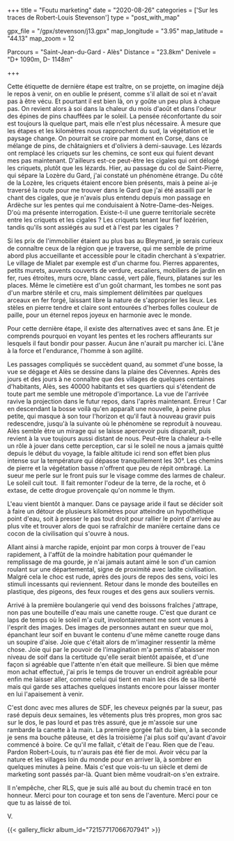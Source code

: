 +++
title = "Foutu marketing"
date = "2020-08-26"
categories = ['Sur les traces de Robert-Louis Stevenson']
type = "post_with_map"

gpx_file = "/gpx/stevenson/j13.gpx"
map_longitude = "3.95"
map_latitude = "44.13"
map_zoom = 12

Parcours = "Saint-Jean-du-Gard - Alès"
Distance = "23.8km"
Denivele = "D+ 1090m, D- 1148m"

+++

Cette étiquette de dernière étape est traître, on se projette, on imagine déjà le repos à venir, on en oublie le présent, comme s'il allait de soi et n'avait pas à être vécu. Et pourtant il est bien là, on y goûte un peu plus à chaque pas. On revient alors à soi dans la chaleur du mois d'août et dans l'odeur des épines de pins chauffées par le soleil. La pensée réconfortante du soir est toujours là quelque part, mais elle n'est plus nécessaire.
À mesure que les étapes et les kilomètres nous rapprochent du sud, la végétation et le paysage change. On pourrait se croire par moment en Corse, dans ce mélange de pins, de châtaigniers et d'oliviers à demi-sauvage. Les lézards ont remplacé les criquets sur les chemins, ce sont eux qui fuient devant mes pas maintenant. D'ailleurs est-ce peut-être les cigales qui ont délogé les criquets, plutôt que les lézards. Hier, au passage du col de Saint-Pierre, qui sépare la Lozère du Gard, j'ai constaté un phénomène étrange. Du côté de la Lozère, les criquets étaient encore bien présents, mais à peine ai-je traversé la route pour me trouver dans le Gard que j'ai été assailli par le chant des cigales, que je n'avais plus entendu depuis mon passage en Ardèche sur les pentes qui me conduisaient à Notre-Dame-des-Neiges. D'où ma présente interrogation. Existe-t-il une guerre territoriale secrète entre les criquets et les cigales ? Les criquets tenant leur fief lozérien, tandis qu'ils sont assiégés au sud et à l'est par les cigales ? 

Si les prix de l'immobilier étaient au plus bas au Bleymard, je serais curieux de connaître ceux de la région que je traverse, qui me semble de prime abord plus accueillante et accessible pour le citadin cherchant à s'expatrier. Le village de Mialet par exemple est d'un charme fou. Pierres apparentes, petits murets, auvents couverts de verdure, escaliers, mobiliers de jardin en fer, rues étroites, murs ocre, blanc cassé, vert pâle, fleurs, platanes sur les places. Même le cimetière est d'un goût charmant, les tombes ne sont pas d'un marbre stérile et cru, mais simplement délimitées par quelques arceaux en fer forgé, laissant libre la nature de s'approprier les lieux. Les stèles en pierre tendre et claire sont entourées d'herbes folles couleur de paille, pour un éternel repos joyeux en harmonie avec le monde.

Pour cette dernière étape, il existe des alternatives avec et sans âne. Et je comprends pourquoi en voyant les pentes et les rochers affleurants sur lesquels il faut bondir pour passer. Aucun âne n'aurait pu marcher ici. L'âne à la force et l'endurance, l'homme à son agilité.

Les passages compliqués se succèdent quand, au sommet d'une bosse, la vue se dégage et Alès se dessine dans la plaine des Cévennes. Après des jours et des jours à ne connaître que des villages de quelques centaines d'habitants, Alès, ses 40000 habitants et ses quartiers qui s'étendent de toute part me semble une métropole d'importance. La vue de l'arrivée ravive la projection dans le futur repos, dans l'après maintenant. Erreur ! Car en descendant la bosse voilà qu'en apparaît une nouvelle, à peine plus petite, qui masque à son tour l'horizon et qu'il faut à nouveau gravir puis redescendre, jusqu'à la suivante où le phénomène se reproduit à nouveau. Alès semble être un mirage qui se laisse apercevoir puis disparaît, puis revient à la vue toujours aussi distant de nous. Peut-être la chaleur a-t-elle un rôle à jouer dans cette perception, car si le soleil ne nous a jamais quitté depuis le début du voyage, la faible altitude ici rend son effet bien plus intense sur la température qui dépasse tranquillement les 30°. Les chemins de pierre et la végétation basse n'offrent que peu de répit ombragé. La sueur me perle sur le front puis sur le visage comme des larmes de chaleur. Le soleil cuit tout.  Il fait remonter l'odeur de la terre, de la roche, et ô extase, de cette drogue provençale qu'on nomme le thym. 

L'eau vient bientôt à manquer. Dans ce paysage aride il faut se décider soit à faire un détour de plusieurs kilomètres pour atteindre un hypothétique point d'eau, soit à presser le pas tout droit pour rallier le point d'arrivée au plus vite et trouver alors de quoi se rafraîchir de manière certaine dans ce cocon de la civilisation qui s'ouvre à nous. 

Allant ainsi à marche rapide, enjoint par mon corps à trouver de l'eau rapidement, à l'affût de la moindre habitation pour quémander le remplissage de ma gourde, je n'ai jamais autant aimé le son d'un camion roulant sur une départemental, signe de proximité avec ladite civilisation. Malgré cela le choc est rude, après des jours de repos des sens, voici les stimuli incessants qui reviennent. Retour dans le monde des bouteilles en plastique, des pigeons, des feux rouges et des gens aux souliers vernis.

Arrivé à la première boulangerie qui vend des boissons fraîches j'attrape, non pas une bouteille d'eau mais une canette rouge. C'est que durant ce laps de temps où le soleil m'a cuit, involontairement me sont venues à l'esprit des images. Des images de personnes autant en sueur que moi, épanchant leur soif en buvant le contenu d'une même canette rouge dans un soupire d'aise. Joie que c'était alors de m'imaginer ressentir la même chose. Joie qui par le pouvoir de l'imagination m'a permis d'abaisser mon niveau de soif dans la certitude qu'elle serait bientôt apaisée, et d'une façon si agréable que l'attente n'en était que meilleure. Si bien que même mon achat effectué, j'ai pris le temps de trouver un endroit agréable pour enfin me laisser aller, comme celui qui tient en main les clés de sa liberté mais qui garde ses attaches quelques instants encore pour laisser monter en lui l'apaisement à venir.

C'est donc avec mes allures de SDF, les cheveux peignés par la sueur, pas rasé depuis deux semaines, les vêtements plus très propres, mon gros sac sur le dos, le pas lourd et pas très assuré, que je m'assoie sur une rambarde la canette à la main. La première gorgée fait du bien, à la seconde je sens ma bouche pâteuse, et dès la troisième j'ai plus soif qu'avant d'avoir commencé à boire. Ce qu'il me fallait, c'était de l'eau. Rien que de l'eau. Pardon Robert-Louis, tu n'aurais pas été fier de moi. Avoir vécu par la nature et les villages loin du monde pour en arriver là, à sombrer en quelques minutes à peine. Mais c'est que vois-tu un siècle et demi de marketing sont passés par-là. Quant bien même voudrait-on s'en extraire.

Il n'empêche, cher RLS, que je suis allé au bout du chemin tracé en ton honneur. Merci pour ton courage et ton sens de l'aventure. Merci pour ce que tu as laissé de toi.

V.

{{< gallery_flickr album_id="72157717066707941" >}}
